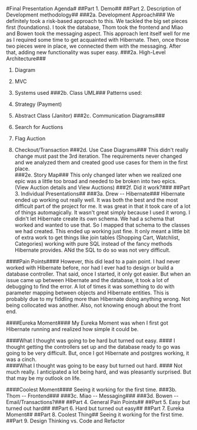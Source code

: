 #Final Presentation Agenda#
##Part 1. Demo##
##Part 2. Description of Development methodology##
###2a. Development Approach###
We definitely took a risk-based approach to this.  We tackled the big set pieces first (foundations).  I took the database, Thom took the frontend and Miao and Bowen took the messaging aspect.  This approach lent itself well for me as I required some time to get acquainted with Hibernate.  Then, once those two pieces were in place, we connected them with the messaging.  After that, adding new functionality was super easy. 
###2a. High-Level Architecture###
1. Diagram
2. MVC
3. Systems used
###2b. Class UML###
Patterns used:

1. Strategy (Payment)
2. Abstract Class (Janitor)
###2c. Communication Diagrams###
1. Search for Auctions
2. Flag Auction
3. Checkout/Transaction
###2d. Use Case Diagrams###
This didn't really change must past the 3rd iteration.  The requirements never changed and we analyzed them and created good use cases for them in the first place.  
###2e. Story Map###
This only changed later when we realized one epic was a little too broad and needed to be broken into two epics. (View Auction details and View Auctions)
###2f. Did it work?###
##Part 3. Individual Presentations##
###3a. Drew -- Hibernate###
Hibernate ended up working out really well.  It was both the best and the most difficult part of the project for me.  It was great in that it took care of a lot of things automagically.  It wasn't great simply because I used it wrong.  I didn't let Hibernate create its own schema. We had a schema that worked and wanted to use that. So I mapped that schema to the classes we had created.  This ended up working just fine.  It only meant a little bit of extra work to get things like join tables (Shopping Cart, Watchlist, Categories) working with pure SQL instead of the fancy methods Hibernate provides. ANd the SQL to do so was not very difficult.  

####Pain Points####
However, this did lead to a pain point.  I had never worked with Hibernate before, nor had I ever had to design or build a database controller.  That said, once I started, it only got easier.  But when an issue came up between Hibernate and the database, it took a lot of debugging to find the error. A lot of times it was something to do with parameter mapping between objects and Hibernate entities.  This is probably due to my fiddling more than Hibernate doing anything wrong. 
Not being collocated was another. Also, not knowing enough about the front end. 

####Eureka Moment####
My Eureka Moment was when I first got Hibernate running and realized how simple it could be.

####What I thought was going to be hard but turned out easy. ####
I thought getting the controllers set up and the database ready to go was going to be very difficult.  But, once I got Hibernate and postgres working, it was a cinch.  
####What I thought was going to be easy but turned out hard. ####
Not much really. I anticipated a lot being hard, and was pleasantly surprised. But that may be my outlook on life. 

####Coolest Moment####
Seeing it working for the first time.
###3b. Thom -- Frontend###
###3c. Miao -- Messaging###
###3d. Bowen -- Email/Transactions?###
##Part 4. General Pain Points##
##Part 5. Easy but turned out hard##
##Part 6. Hard but turned out easy##
##Part 7. Eureka Moment##
##Part 8. Coolest Thing##
Seeing it working for the first time.
##Part 9. Design Thinking vs. Code and Refactor

